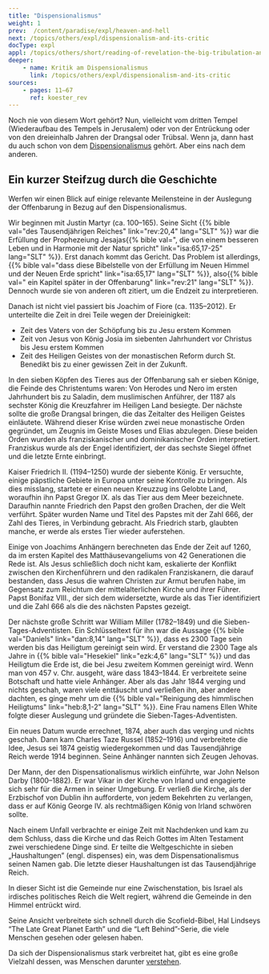 ```yaml
---
title: "Dispensionalismus"
weight: 1
prev:  /content/paradise/expl/heaven-and-hell
next: /topics/others/expl/dispensionalism-and-its-critic
docType: expl
appl: /topics/others/short/reading-of-revelation-the-big-tribulation-and-the-rapture
deeper:
    - name: Kritik am Dispensionalismus
      link: /topics/others/expl/dispensionalism-and-its-critic
sources: 
    - pages: 11–67
      ref: koester_rev
---
```


Noch nie von diesem Wort gehört? Nun, vielleicht vom dritten Tempel (Wiederaufbau des Tempels in Jerusalem) oder von der Entrückung oder von den dreieinhalb Jahren der Drangsal oder Trübsal. Wenn ja, dann hast du auch schon von dem [Dispensionalismus](https://de.wikipedia.org/wiki/Dispensationalismus) gehört. Aber eins nach dem anderen.

## Ein kurzer Steifzug durch die Geschichte

<a name="0f48"></a>
Werfen wir einen Blick auf einige relevante Meilensteine in der Auslegung der Offenbarung in Bezug auf den Dispensionalismus.

Wir beginnen mit Justin Martyr (ca. 100–165). Seine Sicht {{% bible val="des Tausendjährigen Reiches" link="rev:20,4" lang="SLT" %}} war die Erfüllung der Prophezeiung Jesajas{{% bible val=", die von einem besseren Leben und in Harmonie mit der Natur spricht" link="isa:65,17-25" lang="SLT" %}}. Erst danach kommt das Gericht. Das Problem ist allerdings, {{% bible val="dass diese Bibelstelle von der Erfüllung im Neuen Himmel und der Neuen Erde spricht" link="isa:65,17" lang="SLT" %}}, also{{% bible val=" ein Kapitel später in der Offenbarung" link="rev:21" lang="SLT" %}}. Dennoch wurde sie von anderen oft zitiert, um die Endzeit zu interpretieren.

Danach ist nicht viel passiert bis Joachim of Fiore (ca. 1135–2012). Er unterteilte die Zeit in drei Teile wegen der Dreieinigkeit:

- Zeit des Vaters von der Schöpfung bis zu Jesu erstem Kommen
- Zeit von Jesus von König Josia im siebenten Jahrhundert vor Christus bis Jesu erstem Kommen
- Zeit des Heiligen Geistes von der monastischen Reform durch St. Benedikt bis zu einer gewissen Zeit in der Zukunft.

In den sieben Köpfen des Tieres aus der Offenbarung sah er sieben Könige, die Feinde des Christentums waren: Von Herodes und Nero im ersten Jahrhundert bis zu Saladin, dem muslimischen Anführer, der 1187 als sechster König die Kreuzfahrer im Heiligen Land besiegte. Der nächste sollte die große Drangsal bringen, die das Zeitalter des Heiligen Geistes einläutete. Während dieser Krise würden zwei neue monastische Orden gegründet, um Zeugnis im Geiste Moses und Elias abzulegen. Diese beiden Orden wurden als franziskanischer und dominikanischer Orden interpretiert. Franziskus wurde als der Engel identifiziert, der das sechste Siegel öffnet und die letzte Ernte einbringt.

Kaiser Friedrich II. (1194–1250) wurde der siebente König. Er versuchte, einige päpstliche Gebiete in Europa unter seine Kontrolle zu bringen. Als dies misslang, startete er einen neuen Kreuzzug ins Gelobte Land, woraufhin ihn Papst Gregor IX. als das Tier aus dem Meer bezeichnete. Daraufhin nannte Friedrich den Papst den großen Drachen, der die Welt verführt. Später wurden Name und Titel des Papstes mit der Zahl 666, der Zahl des Tieres, in Verbindung gebracht. Als Friedrich starb, glaubten manche, er werde als erstes Tier wieder auferstehen.

Einige von Joachims Anhängern berechneten das Ende der Zeit auf 1260, da im ersten Kapitel des Matthäusevangeliums von 42 Generationen die Rede ist. Als Jesus schließlich doch nicht kam, eskalierte der Konflikt zwischen den Kirchenführern und den radikalen Franziskanern, die darauf bestanden, dass Jesus die wahren Christen zur Armut berufen habe, im Gegensatz zum Reichtum der mittelalterlichen Kirche und ihrer Führer. Papst Bonifaz VIII., der sich dem widersetzte, wurde als das Tier identifiziert und die Zahl 666 als die des nächsten Papstes gezeigt.

Der nächste große Schritt war William Miller (1782–1849) und die Sieben-Tages-Adventisten. Ein Schlüsseltext für ihn war die Aussage {{% bible val="Daniels" link="dan:8,14" lang="SLT" %}}, dass es 2300 Tage sein werden bis das Heiligtum gereinigt sein wird. Er verstand die 2300 Tage als Jahre in {{% bible val="Hesekiel" link="ezk:4,6" lang="SLT" %}} und das Heiligtum die Erde ist, die bei Jesu zweitem Kommen gereinigt wird. Wenn man von 457 v. Chr. ausgeht, wäre dass 1843–1844. Er verbreitete seine Botschaft und hatte viele Anhänger. Aber als das Jahr 1844 verging und nichts geschah, waren viele enttäuscht und verließen ihn, aber andere dachten, es ginge mehr um die {{% bible val="Reinigung des himmlischen Heiligtums" link="heb:8,1-2" lang="SLT" %}}. Eine Frau namens Ellen White folgte dieser Auslegung und gründete die Sieben-Tages-Adventisten.

Ein neues Datum wurde errechnet, 1874, aber auch das verging und nichts geschah. Dann kam Charles Taze Russel (1852–1916) und verbreitete die Idee, Jesus sei 1874 geistig wiedergekommen und das Tausendjährige Reich werde 1914 beginnen. Seine Anhänger nannten sich Zeugen Jehovas.

Der Mann, der den Dispensationalismus wirklich einführte, war John Nelson Darby (1800–1882). Er war Vikar in der Kirche von Irland und engagierte sich sehr für die Armen in seiner Umgebung. Er verließ die Kirche, als der Erzbischof von Dublin ihn aufforderte, von jedem Bekehrten zu verlangen, dass er auf König George IV. als rechtmäßigen König von Irland schwören sollte.

Nach einem Unfall verbrachte er einige Zeit mit Nachdenken und kam zu dem Schluss, dass die Kirche und das Reich Gottes im Alten Testament zwei verschiedene Dinge sind. Er teilte die Weltgeschichte in sieben „Haushaltungen” (engl. dispenses) ein, was dem Dispensationalismus seinen Namen gab. Die letzte dieser Haushaltungen ist das Tausendjährige Reich.

In dieser Sicht ist die Gemeinde nur eine Zwischenstation, bis Israel als irdisches politisches Reich die Welt regiert, während die Gemeinde in den Himmel entrückt wird.

Seine Ansicht verbreitete sich schnell durch die Scofield-Bibel, Hal Lindseys “The Late Great Planet Earth” und die “Left Behind”-Serie, die viele Menschen gesehen oder gelesen haben.

Da sich der Dispensionalismus stark verbreitet hat, gibt es eine große Vielzahl dessen, was Menschen darunter [verstehen](https://www.thegospelcoalition.org/essay/dispensational-theology/).
